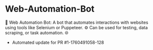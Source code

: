 # Web-Automation-Bot
🤖 Web Automation Bot: A bot that automates interactions with websites using tools like Selenium or Puppeteer. ⚙️ Can be used for testing, data scraping, or task automation. 🌐


- Automated update for PR #1-1760491058-128